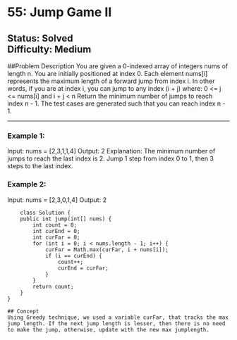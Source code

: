 # 55: Jump Game II

**Status:** Solved  
**Difficulty:** Medium 
---------
##Problem Description
You are given a 0-indexed array of integers nums of length n. You are initially positioned at index 0.
Each element nums[i] represents the maximum length of a forward jump from index i. In other words, if you are at index i, you can jump to any index (i + j) where:
0 <= j <= nums[i] and
i + j < n
Return the minimum number of jumps to reach index n - 1. The test cases are generated such that you can reach index n - 1.

----

### Example 1:
Input: nums = [2,3,1,1,4]
Output: 2
Explanation: The minimum number of jumps to reach the last index is 2. Jump 1 step from index 0 to 1, then 3 steps to the last index.
### Example 2:
Input: nums = [2,3,0,1,4]
Output: 2
```
    class Solution {
    public int jump(int[] nums) {
        int count = 0;      
        int curEnd = 0;     
        int curFar = 0;     
        for (int i = 0; i < nums.length - 1; i++) {
            curFar = Math.max(curFar, i + nums[i]);
            if (i == curEnd) {
                count++;
                curEnd = curFar;
            }
        }
        return count;
    }
}

## Concept
Using Greedy technique, we used a variable curFar, that tracks the max jump length. If the next jump length is lesser, then there is no need to make the jump, otherwise, update with the new max jumplength.
            
        
